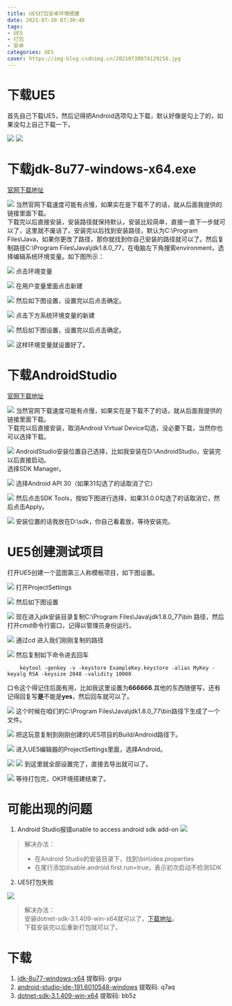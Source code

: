 ```yaml
---
title: UE5打包安卓环境搭建
date: 2021-07-30 07:30:46
tags:
- UE5
- 打包
- 安卓
categories: UE5
cover: https://img-blog.csdnimg.cn/20210730074129258.jpg
---
```


# 下载UE5
首先自己下载UE5，然后记得把Android选项勾上下载，默认好像是勾上了的，如果没勾上自己下载一下。   

![](https://img-blog.csdnimg.cn/20210730212849100.png)
![](https://img-blog.csdnimg.cn/20210730212858482.png)

# 下载jdk-8u77-windows-x64.exe   
[官网下载地址](https://www.oracle.com/java/technologies/javase/javase8-archive-downloads.html)

![](https://img-blog.csdnimg.cn/20210730213151369.png)
当然官网下载速度可能有点慢，如果实在是下载不了的话，就从后面我提供的链接里面下载。      
下载完以后直接安装，安装路径就保持默认，安装比较简单，直接一直下一步就可以了，这里就不废话了。安装完以后找到安装路径，默认为C:\Program Files\Java，如果你更改了路径，那你就找到你自己安装的路径就可以了。然后复制路径C:\Program Files\Java\jdk1.8.0_77，在电脑左下角搜索environment，选择编辑系统环境变量。如下图所示：   

![](https://img-blog.csdnimg.cn/20210730213735212.png)
点击环境变量 

![](https://img-blog.csdnimg.cn/20210730213842439.png)
在用户变量里面点击新建        

![](https://img-blog.csdnimg.cn/20210730213902952.png)
然后如下图设置，设置完以后点击确定。      

![](https://img-blog.csdnimg.cn/20210730213951521.png)
点击下方系统环境变量的新建         

![](https://img-blog.csdnimg.cn/2021073021405544.png)
然后如下图设置，设置完以后点击确定。     

![](https://img-blog.csdnimg.cn/20210730213951521.png)
这样环境变量就设置好了。

# 下载AndroidStudio 
[官网下载地址](https://developer.android.com/studio/archive)

![](https://img-blog.csdnimg.cn/2021073021441631.png)
当然官网下载速度可能有点慢，如果实在是下载不了的话，就从后面我提供的链接里面下载。     
下载完以后直接安装，取消Android Virtual Device勾选，没必要下载，当然你也可以选择下载。  

![](https://img-blog.csdnimg.cn/20210730214659346.jpg)
AndroidStudio安装位置自己选择，比如我安装在D:\AndroidStudio，安装完以后直接启动。        
选择SDK Manager。         

![](https://img-blog.csdnimg.cn/20210730220913881.png)
选择Android API 30（如果31勾选了的话取消了它）   

![](https://img-blog.csdnimg.cn/20210730220947851.png)
然后点击SDK Tools，按如下图进行选择，如果31.0.0勾选了的话取消它，然后点击Apply。 

![](https://img-blog.csdnimg.cn/20210730221522261.png)
安装位置的话我放在D:\sdk，你自己看着放，等待安装完。             

# UE5创建测试项目
打开UE5创建一个蓝图第三人称模板项目，如下图设置。   

![](https://img-blog.csdnimg.cn/20210730222309410.png) 
打开ProjectSettings       

![](https://img-blog.csdnimg.cn/20210730222355712.png)
然后如下图设置     

![](https://img-blog.csdnimg.cn/20210730222537679.png)
现在进入jdk安装目录复制C:\Program Files\Java\jdk1.8.0_77\bin 路径，然后打开cmd命令行窗口，记得以管理员身份运行。 

![](https://img-blog.csdnimg.cn/2021073022285233.png)
通过cd 进入我们刚刚复制的路径     

![](https://img-blog.csdnimg.cn/2021073022302776.png)
然后复制如下命令进去回车           
```(C++)
    keytool -genkey -v -keystore ExampleKey.keystore -alias MyKey -keyalg RSA -keysize 2048 -validity 10000  
```   
口令这个得记住后面有用，比如我这里设置为**666666**.其他的东西随便写，还有记得回复写**是**不能是**yes**，然后回车就可以了。  

![](https://img-blog.csdnimg.cn/20210730223211947.png)
这个时候在咱们的C:\Program Files\Java\jdk1.8.0_77\bin路径下生成了一个文件。  

![](https://img-blog.csdnimg.cn/20210730223508117.png)
把这玩意复制到刚刚创建的UE5项目的Build/Android路径下。       

![](https://img-blog.csdnimg.cn/2021073022432889.png) 
进入UE5编辑器的ProjectSettings里面，选择Android。    

![](https://img-blog.csdnimg.cn/20210730224537107.png)
![](https://img-blog.csdnimg.cn/20210730224828429.png)
到这里就全部设置完了，直接去导出就可以了。      

![](https://img-blog.csdnimg.cn/20210730224907127.png)
等待打包完，OK环境搭建结束了。

# 可能出现的问题
1. Android Studio报错unable to access android sdk add-on
![](https://img-blog.csdnimg.cn/2021073023401258.png)
> 解决办法：        
> * 在Android Studio的安装目录下，找到\bin\idea.properties   
> * 在尾行添加disable.android.first.run=true，表示初次启动不检测SDK
2. UE5打包失败    

![](https://img-blog.csdnimg.cn/2021073022520373.png)   
> 解决办法：   
> 安装dotnet-sdk-3.1.409-win-x64就可以了，[下载地址](https://dotnet.microsoft.com/download/dotnet/thank-you/sdk-3.1.409-windows-x64-installer)。   
> 下载安装完以后重新打包就可以了。  

# 下载
1. [jdk-8u77-windows-x64](https://pan.baidu.com/s/1XvOiuAs0W0OdkX06s3AlNg) 提取码: grgu   
2. [android-studio-ide-191.6010548-windows](https://pan.baidu.com/s/1cyyZUGysB5MwfR1LLnfXkw) 提取码: q7aq    
3. [dotnet-sdk-3.1.409-win-x64](https://pan.baidu.com/s/1Vto2VcM9AI7TSyaZcSPiyA)  提取码: bb5z   